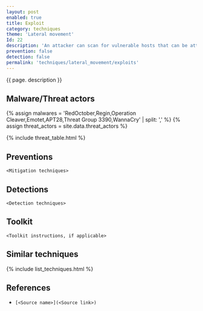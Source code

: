 ```yaml
---
layout: post
enabled: true
title: Exploit
category: techniques
theme: 'Lateral movement'
Id: 22
description: 'An attacker can scan for vulnerable hosts that can be attacked by an exploit. For example, `MS08-67` is an exploit that can be used to create a reverse shell on a remote Windows machine.'
prevention: false
detection: false
permalink: 'techniques/lateral_movement/exploits'
---
```

{{ page. description }}


## Malware/Threat actors

{% assign malwares = 'RedOctober,Regin,Operation Cleaver,Emotet,APT28,Threat Group 3390,WannaCry' | split: ',' %}
{% assign threat_actors = site.data.threat_actors %}

{% include threat_table.html %}

## Preventions

`<Mitigation techniques>`

## Detections

`<Detection techniques>`

## Toolkit

`<Toolkit instructions, if applicable>`

## Similar techniques

{% include list_techniques.html %}


## References

* `[<Source name>](<Source link>)`
